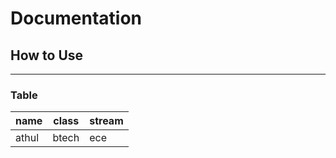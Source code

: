 # Documentation

## How to Use

***

### Table

name | class | stream |
--- | --- | --- |
athul | btech | ece |